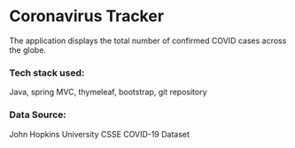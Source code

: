 # Coronavirus Tracker

The application displays the total number of confirmed COVID cases across the globe.

### Tech stack used:
Java, spring MVC, thymeleaf, bootstrap, git repository

### Data Source: 
John Hopkins University CSSE COVID-19 Dataset


